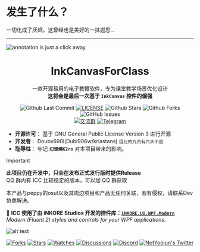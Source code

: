 # 发生了什么？

一切化成了灰烬。这曾经也是美好的一抹遐思...

---


![annotation is just a click away](./icc-github-illustrations.png)

<div align="center">

# InkCanvasForClass

一款开源易用的电子教鞭软件，专为课堂教学场景优化设计<br/>
**这将会是最后一次基于 `InkCanvas` 控件的倔强**

![Github Last Commit](https://img.shields.io/github/last-commit/cybaka520/InkCanvasForClass-zero)
[![LICENSE](https://img.shields.io/badge/License-GPL--3.0-red.svg "LICENSE")](https://gitea.bliemhax.com/kriastans/InkCanvasForClass-zero/src/branch/master/LICENSE)
![Github Stars](https://img.shields.io/github/stars/cybaka520/InkCanvasForClass-zero?style=flat)
![Github Forks](https://img.shields.io/github/forks/cybaka520/InkCanvasForClass-zero?style=flat)
![GitHub Issues](https://img.shields.io/github/issues/cybaka520/InkCanvasForClass-zero)
<br/>
[![交流群](https://img.shields.io/badge/-%E4%BA%A4%E6%B5%81%E7%BE%A4%20979119289-blue?style=flat&logo=TencentQQ)](https://qm.qq.com/q/X9ZAp5Ulky)
[![Telegram](https://img.shields.io/badge/-Telegram%20@InkCanvasForClass-blue?style=flat&logo=Telegram)](https://t.me/InkCanvasForClass)

</div>

- **开源许可**： 基于 GNU General Public License Version 3 进行开源
- **开发者**： Doubx690i(Dubi906w/kriastans) `逗比的九百有六大不留`
- **耻辱柱**： 牢记 **`幻想熵K2ro`** 对本项目带来的影响。

> [!important]
> **此项目仍在开发中，只会在发布正式发行版时提供Release**<br>
> QQ 群内有 ICC 比较稳定的版本，可以加 QQ 群获取
> 
> 本产品与peppy的osu!以及其周边项目和产品无任何关联，若有侵权，请联系Dev协商解决。

🍰 **ICC 使用了由 iNKORE Studios 开发的控件库：[`iNKORE.UI.WPF.Modern`](https://github.com/iNKORE-NET/UI.WPF.Modern/)**
<br/>_Modern (Fluent 2) styles and controls for your WPF applications._

![alt text](https://github.com/iNKORE-NET/UI.WPF.Modern/raw/main/assets/images/banners/UI.WPF.Modern_Main_1280w.png?raw=true)

<a href="https://github.com/iNKORE-NET/UI.WPF.Modern/network/members"><img src="https://img.shields.io/github/forks/iNKORE-NET/UI.WPF.Modern?style=social" alt="Forks"></a>
  <a href="https://github.com/iNKORE-NET/UI.WPF.Modern/stargazers"><img src="https://img.shields.io/github/stars/iNKORE-NET/UI.WPF.Modern?style=social" alt="Stars"></a>
  <a href="https://github.com/iNKORE-NET/UI.WPF.Modern/watchers"><img src="https://img.shields.io/github/watchers/iNKORE-NET/UI.WPF.Modern?style=social" alt="Watches"></a>
  <a href="https://github.com/iNKORE-NET/UI.WPF.Modern/discussions"><img src="https://img.shields.io/github/discussions/iNKORE-NET/UI.WPF.Modern?style=social" alt="Discussions"></a>
  <a href="https://discord.gg/m6NPNVk4bs"><img src="https://img.shields.io/discord/1092738458805608561?style=social&label=Discord&logo=discord" alt="Discord"></a>
  <a href="https://twitter.com/NotYoojun"><img src="https://img.shields.io/twitter/follow/NotYoojun?style=social" alt="NotYoojun's Twitter"></a>
